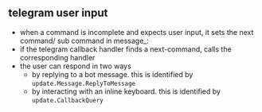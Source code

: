## telegram user input
- when a command is incomplete and expects user input, it sets the next command/ sub command in message_<message-id>: <next-command>
- if the telegram callback handler finds a next-command, calls the corresponding handler
- the user can respond in two ways
	- by replying to a bot message. this is identified by `update.Message.ReplyToMessage` 
	- by interacting with an inline keyboard. this is identified by `update.CallbackQuery`